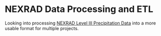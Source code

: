 # NEXRAD Data Processing and ETL

Looking into processing  [NEXRAD Level III Precipitation Data](http://www.ncdc.noaa.gov/data-access/radar-data/nexrad-products) into a more
usable format for multiple projects.
